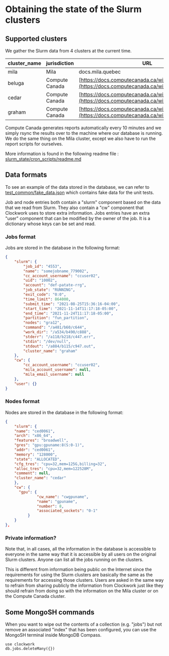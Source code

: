 # Obtaining the state of the Slurm clusters

## Supported clusters

We gather the Slurm data from 4 clusters at the current time.

| cluster_name | jurisdiction   | URL |
|--------------|----------------|-----|
| mila         | Mila           | docs.mila.quebec |
| beluga       | Compute Canada | [https://docs.computecanada.ca/wiki/B%C3%A9luga/en](https://docs.computecanada.ca/wiki/B%C3%A9luga/en) |
| cedar        | Compute Canada | [https://docs.computecanada.ca/wiki/Cedar/en](https://docs.computecanada.ca/wiki/Cedar/en) |
| graham       | Compute Canada | [https://docs.computecanada.ca/wiki/Graham/en](https://docs.computecanada.ca/wiki/Graham/en)|

Compute Canada generates reports automatically every 10 minutes
and we simply rsync the results over to the machine where our
database is running. We do the same thing on the Mila cluster,
except we also have to run the report scripts for ourselves.

More information is found in the following readme file :
[slurm_state/cron_scripts/readme.md](https://github.com/mila-iqia/clockwork/tree/master/slurm_state/cron_scripts)

## Data formats

To see an example of the data stored in the database,
we can refer to
[test_common/fake_data.json](https://github.com/mila-iqia/clockwork/tree/master/test_common/fake_data.json)
which contains fake data for the unit tests.

Job and node entries both contain a "slurm" component based
on the data that we read from Slurm.
They also contain a "cw" component that Clockwork uses
to store extra information.
Jobs entries have an extra "user" component that can be
modified by the owner of the job. It is a dictionary
whose keys can be set and read.

### Jobs format

Jobs are stored in the database in the following format:
```json
{
    "slurm": {
        "job_id": "4553",
        "name": "somejobname_779002",
        "cc_account_username": "ccuser02",
        "uid": "10002",
        "account": "def-patate-rrg",
        "job_state": "RUNNING",
        "exit_code": "0:0",
        "time_limit": 864000,
        "submit_time": "2021-08-25T15:36:16-04:00",
        "start_time": "2021-11-14T11:17:18-05:00",
        "end_time": "2021-11-24T11:17:18-05:00",
        "partition": "fun_partition",
        "nodes": "gra12",
        "command": "/a481/b60/c644",
        "work_dir": "/a534/b490/c888",
        "stderr": "/a118/b218/c447.err",
        "stdin": "/dev/null",
        "stdout": "/a884/b115/c947.out",
        "cluster_name": "graham"
    },
    "cw": {
        "cc_account_username": "ccuser02",
        "mila_account_username": null,
        "mila_email_username": null
    },
    "user": {}
}
```

### Nodes format

Nodes are stored in the database in the following format:

```json
{
    "slurm": {
    "name": "ced0061",
    "arch": "x86_64",
    "features": "broadwell",
    "gres": "gpu:gpuname:8(S:0-1)",
    "addr": "ced0061",
    "memory": "128000",
    "state": "ALLOCATED",
    "cfg_tres": "cpu=32,mem=125G,billing=32",
    "alloc_tres": "cpu=32,mem=122528M",
    "comment": null,
    "cluster_name": "cedar"
    },
    "cw": {
      "gpu": {
              "cw_name": "cwgpuname",
              "name": "gpuname",
              "number": 8,
              "associated_sockets": "0-1"
          }
    }
},
```

### Private information?

Note that, in all cases, all the information in the database
is accessible to everyone in the same way that it is accessible
by all users on the original Slurm clusters. Anyone can list
all the jobs running on the clusters.

This is different from information being public on the Internet
since the requirements for using the Slurm clusters are basically
the same as the requirements for accessing those clusters.
Users are asked in the same way to refrain from sharing publicly
the information from Clockwork just like they should refrain
from doing so with the information on the Mila cluster or
on the Compute Canada cluster.

## Some MongoSH commands

When you want to wipe out the contents of a collection (e.g. "jobs")
but not remove an associated "index" that has been configured,
you can use the MongoSH terminal inside MongoDB Compass.
```
use clockwork
db.jobs.deleteMany({})
```
